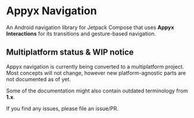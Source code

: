 # Appyx Navigation


An Android navigation library for Jetpack Compose that uses **Appyx Interactions** for its transitions and gesture-based navigation.


## Multiplatform status & WIP notice

Appyx navigation is currently being converted to a multiplatform project. Most concepts will not change, however new platform-agnostic parts are not documented as of yet.

Some of the documentation might also contain outdated terminology from **1.x**.

If you find any issues, please file an issue/PR.

